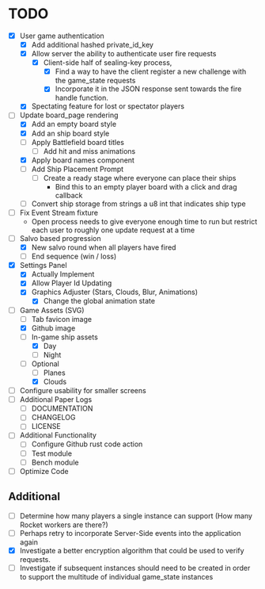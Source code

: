# TODO
- [X] User game authentication
	- [X] Add additional hashed private_id_key
	- [X] Allow server the ability to authenticate user fire requests
		- [X] Client-side half of sealing-key process, 
			- [X] Find a way to have the client register a new challenge with the game_state requests
			- [X] Incorporate it in the JSON response sent towards the fire handle function.
	- [X] Spectating feature for lost or spectator players
- [ ] Update board_page rendering
	- [X] Add an empty board style
	- [X] Add an ship board style
    - [ ] Apply Battlefield board titles
        - [ ] Add hit and miss animations
    - [X] Apply board names component
	- [ ] Add Ship Placement Prompt
		- [ ] Create a ready stage where everyone can place their ships
            - Bind this to an empty player board with a click and drag callback
    - [ ] Convert ship storage from strings a u8 int that indicates ship type
- [ ] Fix Event Stream fixture
    - Open process needs to give everyone enough time to run but restrict each user to roughly
    one update request at a time
- [ ] Salvo based progression
	- [X] New salvo round when all players have fired
	- [ ] End sequence (win / loss)
- [X] Settings Panel
	- [X] Actually Implement
	- [X] Allow Player Id Updating
	- [X] Graphics Adjuster (Stars, Clouds, Blur, Animations)
        - [X] Change the global animation state
- [ ] Game Assets (SVG)
	- [ ] Tab favicon image
	- [X] Github image
	- [ ] In-game ship assets
		- [X] Day
		- [ ] Night
	- [ ] Optional
		- [ ] Planes
		- [X] Clouds
- [ ] Configure usability for smaller screens
- [ ] Additional Paper Logs
	- [ ] DOCUMENTATION
	- [ ] CHANGELOG
	- [ ] LICENSE
- [ ] Additional Functionality
	- [ ] Configure Github rust code action
	- [ ] Test module
	- [ ] Bench module
- [ ] Optimize Code

## Additional
- [ ] Determine how many players a single instance can support (How many Rocket workers are there?)
- [ ] Perhaps retry to incorporate Server-Side events into the application again
- [X] Investigate a better encryption algorithm that could be used to verify requests.
- [ ] Investigate if subsequent instances should need to be created in order to support the multitude of individual game_state instances
